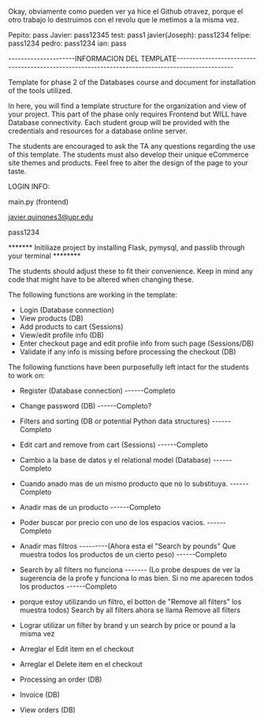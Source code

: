 Okay, obviamente como pueden ver ya hice el Github otravez, porque el otro trabajo lo destruimos con el revolu que le metimos a la misma vez.




Pepito: pass
Javier: pass12345
test: pass1
javier(Joseph): pass1234
felipe: pass1234
pedro: pass1234
ian: pass


---------------------INFORMACION DEL TEMPLATE------------------------------------------------------------------------------------------------


Template for phase 2 of the Databases course and document for installation of the tools utilized.

In here, you will find a template structure for the organization and view of your project. This part of the phase only requires Frontend but WILL have Database connectivity. Each student group will be provided with the credentials and resources for a database online server.

The students are encouraged to ask the TA any questions regarding the use of this template. The students must also develop their unique eCommerce site themes and products. Feel free to alter the design of the page to your taste.



LOGIN INFO:

main.py (frontend)

javier.quinones3@upr.edu

pass1234


******* Initiliaze project by installing Flask, pymysql, and passlib through your terminal ********



The students should adjust these to fit their convenience. Keep in mind any code that might have to be altered when changing these.


The following functions are working in the template:

* Login (Database connection)
* View products (DB)
* Add products to cart (Sessions)
* View/edit profile info (DB)
* Enter checkout page and edit profile info from such page (Sessions/DB)
* Validate if any info is missing before processing the checkout (DB)


The following functions have been purposefully left intact for the students to work on:

* Register (Database connection)                                                                                                                                                        ------Completo
* Change password (DB)                                                                                                                                                                  ------Completo?
* Filters and sorting (DB or potential Python data structures)                                                                                                                          ------Completo
* Edit cart and remove from cart (Sessions)                                                                                                                                             ------Completo
* Cambio a la base de datos y el relational model (Database)                                                                                                                            ------Completo
* Cuando anado mas de un mismo producto que no lo substituya.                                                                                                                           ------Completo
* Anadir mas de un producto                                                                                                                                                             ------Completo
* Poder buscar por precio con uno de los espacios vacios.                                                                                                                               ------Completo
* Anadir mas filtros ---------(Ahora esta el "Search by pounds" Que muestra todos los productos de un cierto peso)                                                                      ------Completo
* Search by all filters no funciona ------- (Lo probe despues de ver la sugerencia de la profe y funciona lo mas bien. Si no me aparecen todos los productos                            ------Completo
* porque estoy utilizando un filtro, el botton de "Remove all filters" los muestra todos) Search by all filters ahora se llama Remove all filters



* Lograr utilizar un filter by brand y un search by price or pound a la misma vez
* Arreglar el Edit item en el checkout
* Arreglar el Delete item en el checkout
* Processing an order (DB)
* Invoice (DB)
* View orders (DB)

